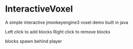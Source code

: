# InteractiveVoxel
A simple interactive jmonkeyengine3 voxel demo built in java

Left click to add blocks
Right click to remove blocks

blocks spawn behind player
